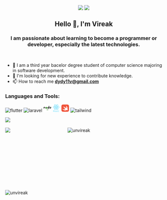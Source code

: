 <div align="center">
    <img  src="https://i.imgur.com/4wKci75.gif"   width="300">
    <img  src="https://i.imgur.com/4wKci75.gif"   width="300">
</div>


<h2 align="center">Hello 👋, I'm Vireak</h2> 
<h3 align="center">I am passionate about learning to become a programmer or developer, especially the latest technologies.</h3>

<p align="left"> <a href="https://twitter.com/" target="blank"><img src="https://img.shields.io/twitter/follow/?logo=twitter&style=for-the-badge" alt="" /></a> </p>

- 🌱 I am a third year bacelor degree student of computer science majoring in software development.
- 🔭 I'm looking for new experience to contribute knowledge.
- 📫 How to reach me **dydy11v@gmail.com**

<h3 align="left">Languages and Tools:</h3>
<p align="left">
  <a> <img   src="https://www.vectorlogo.zone/logos/flutterio/flutterio-icon.svg" alt="flutter" width="25" height="25"/> </a>
  <a > <img  src="https://upload.wikimedia.org/wikipedia/commons/thumb/9/9a/Laravel.svg/800px-Laravel.svg.png" alt="laravel" width="25" height="25"/> </a>
  <a > <img src="https://raw.githubusercontent.com/devicons/devicon/master/icons/nodejs/nodejs-original-wordmark.svg" alt="nodejs" width="25" height="25"/> </a>
  <a> <img src="https://raw.githubusercontent.com/devicons/devicon/master/icons/react/react-original-wordmark.svg" alt="react" width="25" height="25"/> </a>
  <a > <img src="https://raw.githubusercontent.com/devicons/devicon/master/icons/swift/swift-original.svg" alt="swift" width="25" height="25"/> </a>
  <a> <img src="https://www.vectorlogo.zone/logos/tailwindcss/tailwindcss-icon.svg" alt="tailwind" width="25" height="25"/> </a> </p>
  <p><img src="https://komarev.com/ghpvc/?username=unvireak&style=for-the-badge"/></p>
<p align="left">
<p > <img align="left" src="https://github-readme-stats.vercel.app/api/top-langs/?username=unvireak" width="200" heighht="100"/><p>
<p  ><img align="left" src="https://github-readme-stats.vercel.app/api?username=unvireak&show_icons=true&locale=en" alt="unvireak" width="300" height="200"/></p>
<p><img align="left" src="https://github-readme-streak-stats.herokuapp.com/?user=unvireak&" alt="unvireak" width="300" height="200"/></p>
</p>


